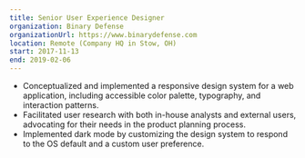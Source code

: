 ```yaml
---
title: Senior User Experience Designer
organization: Binary Defense
organizationUrl: https://www.binarydefense.com
location: Remote (Company HQ in Stow, OH)
start: 2017-11-13
end: 2019-02-06
---
```


- Conceptualized and implemented a responsive design system for a web application, including accessible color palette, typography, and interaction patterns.
- Facilitated user research with both in-house analysts and external users, advocating for their needs in the product planning process.
- Implemented dark mode by customizing the design system to respond to the OS default and a custom user preference.
